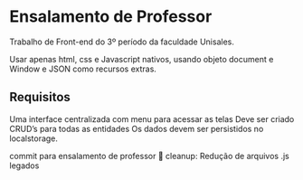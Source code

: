 # Ensalamento de Professor
Trabalho de Front-end do 3º período da faculdade Unisales.


Usar apenas html, css e Javascript nativos, usando objeto document e Window e JSON como
recursos extras.


## Requisitos

Uma interface centralizada com menu para acessar as telas
Deve ser criado CRUD’s para todas as entidades
Os dados devem ser persistidos no localstorage.


commit para ensalamento de professor
:broom: cleanup: Redução de arquivos .js legados